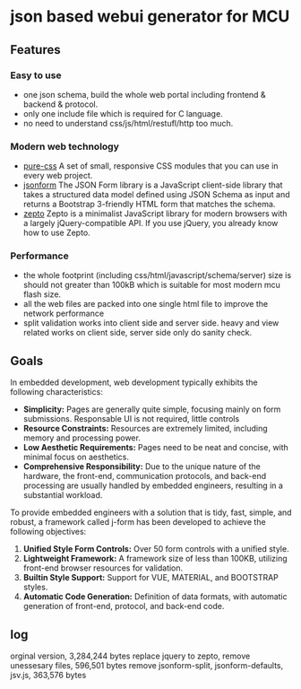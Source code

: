# json based webui generator for MCU

## Features
### Easy to use
- one json schema, build the whole web portal including frontend & backend & protocol.
- only one include file which is required for C language.
- no need to understand css/js/html/restufl/http too much.
### Modern web technology
- [pure-css](https://github.com/pure-css/pure/) A set of small, responsive CSS modules that you can use in every web project.
- [jsonform](https://github.com/jsonform/jsonform) The JSON Form library is a JavaScript client-side library that takes a structured data model defined using JSON Schema as input and returns a Bootstrap 3-friendly HTML form that matches the schema.
- [zepto](https://github.com/madrobby/zepto) Zepto is a minimalist JavaScript library for modern browsers with a largely jQuery-compatible API. If you use jQuery, you already know how to use Zepto.
### Performance
- the whole footprint (including css/html/javascript/schema/server) size is should not greater than 100kB which is suitable for most modern mcu flash size.
- all the web files are packed into one single html file to improve the network performance
- split validation works into client side and server side. heavy and view related works on client side, server side only do sanity check.

## Goals

In embedded development, web development typically exhibits the following characteristics:

- **Simplicity:** Pages are generally quite simple, focusing mainly on form submissions. Responsable UI is not required, little controls 
- **Resource Constraints:** Resources are extremely limited, including memory and processing power.
- **Low Aesthetic Requirements:** Pages need to be neat and concise, with minimal focus on aesthetics.
- **Comprehensive Responsibility:** Due to the unique nature of the hardware, the front-end, communication protocols, and back-end processing are usually handled by embedded engineers, resulting in a substantial workload.

To provide embedded engineers with a solution that is tidy, fast, simple, and robust, a framework called j-form has been developed to achieve the following objectives:

1. **Unified Style Form Controls:** Over 50 form controls with a unified style.
2. **Lightweight Framework:** A framework size of less than 100KB, utilizing front-end browser resources for validation.
3. **Builtin Style Support:** Support for VUE, MATERIAL, and BOOTSTRAP styles.
4. **Automatic Code Generation:** Definition of data formats, with automatic generation of front-end, protocol, and back-end code.

##  log
orginal version, 3,284,244 bytes
replace jquery to zepto, remove unessesary files, 596,501 bytes
remove jsonform-split, jsonform-defaults, jsv.js, 363,576 bytes